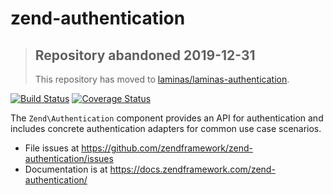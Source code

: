 # zend-authentication

> ## Repository abandoned 2019-12-31
>
> This repository has moved to [laminas/laminas-authentication](https://github.com/laminas/laminas-authentication).

[![Build Status](https://secure.travis-ci.org/zendframework/zend-authentication.svg?branch=master)](https://secure.travis-ci.org/zendframework/zend-authentication)
[![Coverage Status](https://coveralls.io/repos/github/zendframework/zend-authentication/badge.svg?branch=master)](https://coveralls.io/github/zendframework/zend-authentication?branch=master)

The `Zend\Authentication` component provides an API for authentication and
includes concrete authentication adapters for common use case scenarios.

- File issues at https://github.com/zendframework/zend-authentication/issues
- Documentation is at https://docs.zendframework.com/zend-authentication/
